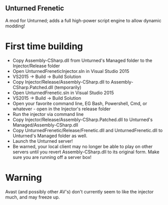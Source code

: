 Unturned Frenetic
-----------------

A mod for Unturned; adds a full high-power script engine to allow dynamic modding!

# First time building

- Copy Assembly-CSharp.dll from Unturned's Managed folder to the Injector/Release folder
- Open UnturnedFreneticInjector.sln in Visual Studio 2015
- VS2015 -> Build -> Build Solution
- Copy Injector/Release/Assembly-CSharp.dll to Assembly-CSharp.Patched.dll (temporarily)
- Open UnturnedFrenetic.sln in Visual Studio 2015
- VS2015 -> Build -> Build Solution
- Open your favorite command line, EG Bash, Powershell, Cmd, or whatever - open in the Injector's release folder
- Run the injector via command line
- Copy Injector/Release/Assembly-CSharp.Patched.dll to Unturned's Managed/Assembly-CSharp.dll
- Copy UnturnedFrenetic/Release/Frenetic.dll and UnturnedFrenetic.dll to Unturned's Managed folder as well.
- Launch the Unturned server!
- Be warned, your local client may no longer be able to play on other servers until you revert Assembly-CSharp.dll to its original form. Make sure you are running off a server box!

# Warning

Avast (and possibly other AV's) don't currently seem to like the injector much, and may freeze up.
